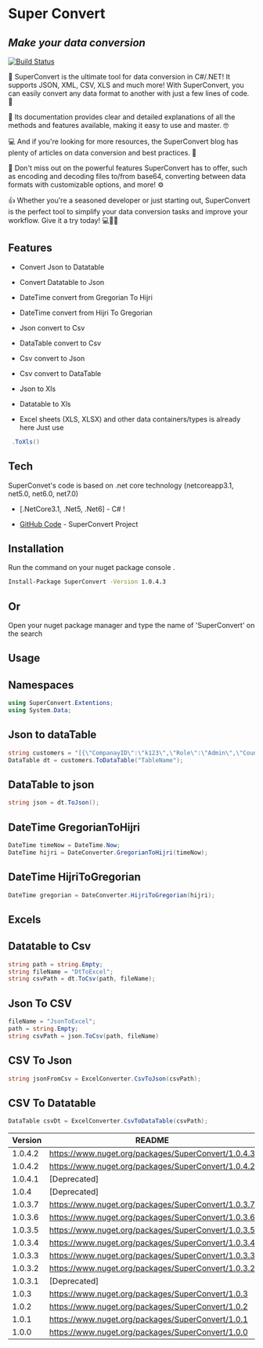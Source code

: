 # Super Convert
## _Make your data conversion_

[![Build Status](https://github.com/dwyl/repo-badges/blob/main/svg/build-passing.svg)](https://github.com/esamelzain/SuperConvert)

🚀 SuperConvert is the ultimate tool for data conversion in C#/.NET! It supports JSON, XML, CSV, XLS and much more! With SuperConvert, you can easily convert any data format to another with just a few lines of code. 💪

📖 Its documentation provides clear and detailed explanations of all the methods and features available, making it easy to use and master. 🤓

💻 And if you're looking for more resources, the SuperConvert blog has plenty of articles on data conversion and best practices. 📰

🔧 Don't miss out on the powerful features SuperConvert has to offer, such as encoding and decoding files to/from base64, converting between data formats with customizable options, and more! ⚙️

👍 Whether you're a seasoned developer or just starting out, SuperConvert is the perfect tool to simplify your data conversion tasks and improve your workflow. Give it a try today! 💻👨‍💻

## Features

- Convert Json to Datatable
- Convert Datatable to Json
- DateTime convert from Gregorian To Hijri
- DateTime convert from Hijri To Gregorian
- Json convert to Csv
- DataTable convert to Csv
- Csv convert to Json
- Csv convert to DataTable
- Json to Xls
- Datatable to Xls

- Excel sheets (XLS, XLSX) and other data containers/types is already here
Just use 

```cs
 .ToXls() 
```

## Tech

SuperConvet's code is based on .net core technology (netcoreapp3.1, net5.0, net6.0, net7.0)

- [.NetCore3.1, .Net5, .Net6] - C# !

- [GitHub Code](https://github.com/SDN-X/SuperConvert) - SuperConvert Project

## Installation


Run the command on your nuget package console .

```sh
Install-Package SuperConvert -Version 1.0.4.3
```
## Or 

Open your nuget package manager and type the name of 'SuperConvert' on the search

## Usage 
## Namespaces
```cs
using SuperConvert.Extentions;
using System.Data;
```
## Json to dataTable
```cs
string customers = "[{\"CompanayID\":\"k123\",\"Role\":\"Admin\",\"Country\":\"UK\",\"Asset\":\"HD\",\"incident\":null}, {\"CompanayID\":\"k234\",\"Role\":\"User\",\"Country\":\"US\",\"Asset\":\"HD12\",\"incident\":\"abc 1\"}]";
DataTable dt = customers.ToDataTable("TableName");
```
## DataTable to json
```cs
string json = dt.ToJson();
```
## DateTime GregorianToHijri
```cs
DateTime timeNow = DateTime.Now;
DateTime hijri = DateConverter.GregorianToHijri(timeNow);
```
## DateTime HijriToGregorian
```cs
DateTime gregorian = DateConverter.HijriToGregorian(hijri);
```
## Excels
## Datatable to Csv
```cs
string path = string.Empty;
string fileName = "DtToExcel";
string csvPath = dt.ToCsv(path, fileName);
```
## Json To CSV
```cs
fileName = "JsonToExcel";
path = string.Empty;
string csvPath = json.ToCsv(path, fileName)
```
## CSV To Json
```cs
string jsonFromCsv = ExcelConverter.CsvToJson(csvPath);
```
## CSV To Datatable
```cs
DataTable csvDt = ExcelConverter.CsvToDataTable(csvPath);
```
| Version | README |
| ------  | ------ |
| 1.0.4.2 | https://www.nuget.org/packages/SuperConvert/1.0.4.3
| 1.0.4.2 | https://www.nuget.org/packages/SuperConvert/1.0.4.2
| 1.0.4.1 | [Deprecated]|
| 1.0.4 | [Deprecated]|
| 1.0.3.7 | https://www.nuget.org/packages/SuperConvert/1.0.3.7
| 1.0.3.6 | https://www.nuget.org/packages/SuperConvert/1.0.3.6
| 1.0.3.5 | https://www.nuget.org/packages/SuperConvert/1.0.3.5
| 1.0.3.4 | https://www.nuget.org/packages/SuperConvert/1.0.3.4
| 1.0.3.3 | https://www.nuget.org/packages/SuperConvert/1.0.3.3
| 1.0.3.2 | https://www.nuget.org/packages/SuperConvert/1.0.3.2
| 1.0.3.1 | [Deprecated] 
| 1.0.3 | https://www.nuget.org/packages/SuperConvert/1.0.3
| 1.0.2 | https://www.nuget.org/packages/SuperConvert/1.0.2
| 1.0.1 | https://www.nuget.org/packages/SuperConvert/1.0.1
| 1.0.0 | https://www.nuget.org/packages/SuperConvert/1.0.0
